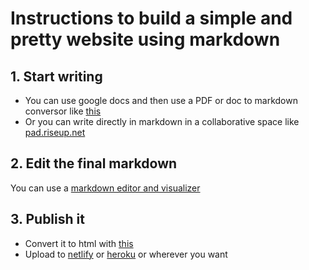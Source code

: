 # Instructions to build a simple and pretty website using markdown

## 1. Start writing

- You can use google docs and then use a PDF or doc to markdown conversor like [this](https://products.aspose.app/words/conversion/pdf-to-md)
- Or you can write directly in markdown in a collaborative space like [pad.riseup.net](https://pad.riseup.net)

## 2. Edit the final markdown

You can use a [markdown editor and visualizer](https://jbt.github.io/markdown-editor/)

## 3. Publish it

- Convert it to html with [this](https://colab.research.google.com/drive/1VksKQ_KnZ6zxdgm_lLA_xW87YPyrOeXY?usp=sharing)
- Upload to [netlify](https://www.netlify.com/) or [heroku](heroku.com) or wherever you want
